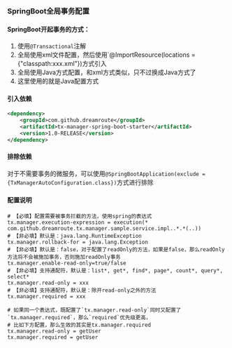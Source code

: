 ### SpringBoot全局事务配置

#### SpringBoot开起事务的方式：
1. 使用`@Transactional`注解
2. 全局使用xml文件配置，然后使用`@ImportResource(locations = {"classpath:xxx.xml"})方式引入
3. 全局使用Java方式配置，和xml方式类似，只不过换成Java方式了
4. 这里使用的就是Java配置方式

#### 引入依赖
```xml
<dependency>
    <groupId>com.github.dreamroute</groupId>
    <artifactId>tx-manager-spring-boot-starter</artifactId>
    <version>1.0-RELEASE</version>
</dependency>
```

#### 排除依赖
对于不需要事务的微服务，可以使用`@SpringBootApplication(exclude = {TxManagerAutoConfiguration.class})`方式进行排除


#### 配置说明
```properties
# 【必填】配置需要被事务拦截的方法，使用spring的表达式
tx.manager.execution-expression = execution(* com.github.dreamroute.tx.manager.sample.service.impl..*.*(..))
# 【非必填】默认是：java.lang.RuntimeException
tx.manager.rollback-for = java.lang.Exception 
# 【非必填】默认是：false，对于配置了readOnly的方法，如果是false，那么readOnly方法将不会被施加事务，否则施加readOnly事务
tx.manager.enable-read-only=true/false
# 【非必填】支持通配符，默认是：list*, get*, find*, page*, count*, query*, select*
tx.manager.read-only = xxx
# 【非必填】支持通配符，默认是：除开read-only之外的方法
tx.manager.required = xxx
```
```properties
# 如果同一个表达式，既配置了`tx.manager.read-only`同时又配置了`tx.manager.required`，那么`required`优先级更高，
# 比如下方配置，那么生效的其实是tx.manager.required
tx.manager.read-only = getUser
tx.manager.required = getUser
```
